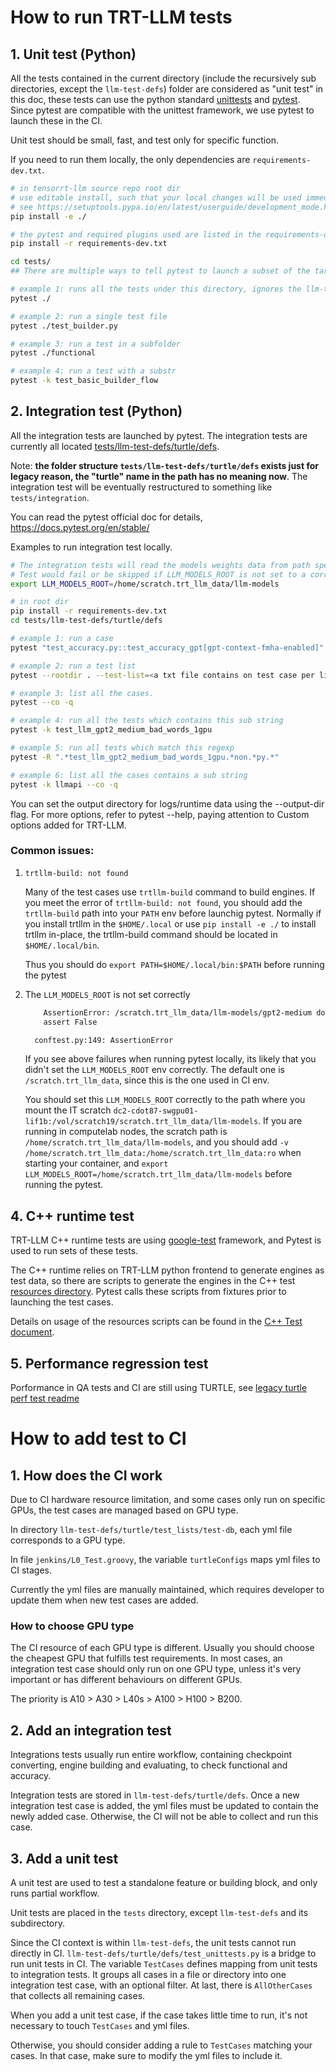 # How to run TRT-LLM tests

## 1. Unit test (Python)

All the tests contained in the current directory (include the recursively sub directories, except the `llm-test-defs`) folder are considered as "unit test" in this doc, these tests can use the python standard [unittests](https://docs.python.org/3/library/unittest.html) and [pytest](https://docs.pytest.org/en/stable/). Since pytest are compatible with the unittest framework, we use pytest to launch these in the CI.

Unit test should be small, fast, and test only for specific function.

If you need to run them locally, the only dependencies are `requirements-dev.txt`.

```bash
# in tensorrt-llm source repo root dir
# use editable install, such that your local changes will be used immedietely in the tests w/o another install
# see https://setuptools.pypa.io/en/latest/userguide/development_mode.html
pip install -e ./

# the pytest and required plugins used are listed in the requirements-dev.txt
pip install -r requirements-dev.txt

cd tests/
## There are multiple ways to tell pytest to launch a subset of the targeted test cases

# example 1: runs all the tests under this directory, ignores the llm-test-defs. WARNING: this can takes a very long time
pytest ./

# example 2: run a single test file
pytest ./test_builder.py

# example 3: run a test in a subfolder
pytest ./functional

# example 4: run a test with a substr
pytest -k test_basic_builder_flow
```

## 2. Integration test (Python)

All the integration tests are launched by pytest. The integration tests are currently all located [tests/llm-test-defs/turtle/defs](./llm-test-defs//turtle/defs/).

Note: **the folder structure `tests/llm-test-defs/turtle/defs` exists just for legacy reason, the "turtle" name in the path has no meaning now**. The integration test will be eventually restructured to something like `tests/integration`.

You can read the pytest official doc for details, https://docs.pytest.org/en/stable/

Examples to run integration test locally.

```bash
# The integration tests will read the models weights data from path specified LLM_MODELS_ROOT env
# Test would fail or be skipped if LLM_MODELS_ROOT is not set to a correct directory.
export LLM_MODELS_ROOT=/home/scratch.trt_llm_data/llm-models

# in root dir
pip install -r requirements-dev.txt
cd tests/llm-test-defs/turtle/defs

# example 1: run a case
pytest "test_accuracy.py::test_accuracy_gpt[gpt-context-fmha-enabled]"

# example 2: run a test list
pytest --rootdir . --test-list=<a txt file contains on test case per line>

# example 3: list all the cases.
pytest --co -q

# example 4: run all the tests which contains this sub string
pytest -k test_llm_gpt2_medium_bad_words_1gpu

# example 5: run all tests which match this regexp
pytest -R ".*test_llm_gpt2_medium_bad_words_1gpu.*non.*py.*"

# example 6: list all the cases contains a sub string
pytest -k llmapi --co -q
```

You can set the output directory for logs/runtime data using the --output-dir flag.
For more options, refer to pytest --help, paying attention to Custom options added for TRT-LLM.

### Common issues:

1. `trtllm-build: not found`

    Many of the test cases use `trtllm-build` command to build engines.
    If you meet the error of `trtllm-build: not found`, you should add the `trtllm-build` path into your `PATH` env before launchig pytest. Normally if you install trtllm in the `$HOME/.local` or use `pip install -e ./` to install trtllm in-place, the trtllm-build command should be located in `$HOME/.local/bin`.

    Thus you should do `export PATH=$HOME/.local/bin:$PATH` before running the pytest

2. The `LLM_MODELS_ROOT` is not set correctly

    ```bash
        AssertionError: /scratch.trt_llm_data/llm-models/gpt2-medium does not exist, and fail_if_path_is_invalid is True, please check the cache directory
        assert False

      conftest.py:149: AssertionError
    ```
    If you see above failures when running pytest locally, its likely that you didn't set the `LLM_MODELS_ROOT` env correctly. The default one is `/scratch.trt_llm_data`, since this is the one used in CI env.

    You should set this `LLM_MODELS_ROOT` correctly to the path where you mount the IT scratch `dc2-cdot87-swgpu01-lif1b:/vol/scratch19/scratch.trt_llm_data/llm-models`.
    If you are running in computelab nodes, the scratch path is `/home/scratch.trt_llm_data/llm-models`, and you should add `-v /home/scratch.trt_llm_data:/home/scratch.trt_llm_data:ro` when starting your container, and `export LLM_MODELS_ROOT=/home/scratch.trt_llm_data/llm-models` before running the pytest.


## 4. C++ runtime test

TRT-LLM C++ runtime tests are using [google-test](https://github.com/google/googletest) framework, and Pytest is used to run sets of these tests.

The C++ runtime relies on TRT-LLM python frontend to generate engines as test data, so there are scripts to generate the engines in the C++ test [resources directory](../cpp/tests/resources/).
Pytest calls these scripts from fixtures prior to launching the test cases.

Details on usage of the resources scripts can be found in the [C++ Test document](../cpp/tests/README.md).

## 5. Performance regression test

Porformance in QA tests and CI are still using TURTLE, see [legacy turtle perf test readme](./llm-test-defs/README.md)

# How to add test to CI

## 1. How does the CI work

Due to CI hardware resource limitation, and some cases only run on specific GPUs, the test cases are managed based on GPU type.

In directory `llm-test-defs/turtle/test_lists/test-db`, each yml file corresponds to a GPU type.

In file `jenkins/L0_Test.groovy`, the variable `turtleConfigs` maps yml files to CI stages.

Currently the yml files are manually maintained, which requires developer to update them when new test cases are added.

### How to choose GPU type

The CI resource of each GPU type is different. Usually you should choose the cheapest GPU that fulfills test requirements. In most cases, an integration test case should only run on one GPU type, unless it's very important or has different behaviours on different GPUs.

The priority is A10 > A30 > L40s > A100 > H100 > B200.

## 2. Add an integration test

Integrations tests usually run entire workflow, containing checkpoint converting, engine building and evaluating, to check functional and accuracy.

Integration tests are stored in `llm-test-defs/turtle/defs`. Once a new integration test case is added, the yml files must be updated to contain the newly added case. Otherwise, the CI will not be able to collect and run this case.

## 3. Add a unit test

A unit test are used to test a standalone feature or building block, and only runs partial workflow.

Unit tests are placed in the `tests` directory, except `llm-test-defs` and its subdirectory.

Since the CI context is within `llm-test-defs`, the unit tests cannot run directly in CI. `llm-test-defs/turtle/defs/test_unittests.py` is a bridge to run unit tests in CI.
The variable `TestCases` defines mapping from unit tests to integration tests. It groups all cases in a file or directory into one integration test case, with an optional filter.
At last, there is `AllOtherCases` that collects all remaining cases.

When you add a unit test case, if the case takes little time to run, it's not necessary to touch `TestCases` and yml files.

Otherwise, you should consider adding a rule to `TestCases` matching your cases. In that case, make sure to modify the yml files to include it.
